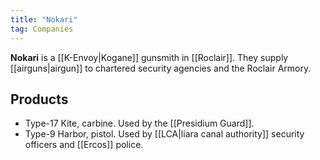 ```yaml
---
title: "Nokari"
tag: Companies
---
```


**Nokari** is a [[K-Envoy|Kogane]] gunsmith in [[Roclair]]. They supply [[airguns|airgun]] to chartered security agencies and the Roclair Armory. 

## Products

- Type-17 Kite, carbine. Used by the [[Presidium Guard]].
- Type-9 Harbor, pistol. Used by [[LCA|liara canal authority]] security officers and [[Ercos]] police.
